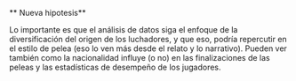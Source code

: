 ** Nueva hipotesis**

Lo importante es que el análisis de datos siga el enfoque de la diversificación del origen de los luchadores, y que eso, podría repercutir en el estilo de pelea (eso lo ven más desde el relato y lo narrativo). Pueden ver también como la nacionalidad influye (o no) en las finalizaciones de las peleas y las estadísticas de desempeño de los jugadores.
